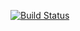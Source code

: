 [![Build Status](https://travis-ci.org/Killadave15/Travis.svg?branch=master)](https://travis-ci.org/Killadave15/Travis)
